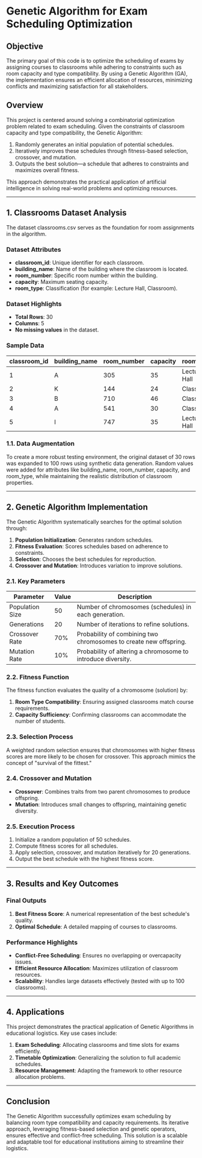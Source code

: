 # Genetic Algorithm for Exam Scheduling Optimization

## Objective
The primary goal of this code is to optimize the scheduling of exams by assigning courses to classrooms while adhering to constraints such as room capacity and type compatibility. By using a Genetic Algorithm (GA), the implementation ensures an efficient allocation of resources, minimizing conflicts and maximizing satisfaction for all stakeholders.

## Overview
This project is centered around solving a combinatorial optimization problem related to exam scheduling. Given the constraints of classroom capacity and type compatibility, the Genetic Algorithm:

1. Randomly generates an initial population of potential schedules.
2. Iteratively improves these schedules through fitness-based selection, crossover, and mutation.
3. Outputs the best solution—a schedule that adheres to constraints and maximizes overall fitness.

This approach demonstrates the practical application of artificial intelligence in solving real-world problems and optimizing resources.

---

## 1. Classrooms Dataset Analysis
The dataset classrooms.csv serves as the foundation for room assignments in the algorithm.

### Dataset Attributes
- **classroom_id**: Unique identifier for each classroom.
- **building_name**: Name of the building where the classroom is located.
- **room_number**: Specific room number within the building.
- **capacity**: Maximum seating capacity.
- **room_type**: Classification (for example: Lecture Hall, Classroom).

### Dataset Highlights
- **Total Rows**: 30
- **Columns**: 5
- **No missing values** in the dataset.

### Sample Data
| classroom_id | building_name | room_number | capacity | room_type   |
|--------------|---------------|-------------|----------|-------------|
| 1            | A             | 305         | 35       | Lecture Hall|
| 2            | K             | 144         | 24       | Classroom   |
| 3            | B             | 710         | 46       | Classroom   |
| 4            | A             | 541         | 30       | Classroom   |
| 5            | I             | 747         | 35       | Lecture Hall|

### 1.1. Data Augmentation
To create a more robust testing environment, the original dataset of 30 rows was expanded to 100 rows using synthetic data generation. Random values were added for attributes like building_name, room_number, capacity, and room_type, while maintaining the realistic distribution of classroom properties.

---

## 2. Genetic Algorithm Implementation
The Genetic Algorithm systematically searches for the optimal solution through:

1. **Population Initialization**: Generates random schedules.
2. **Fitness Evaluation**: Scores schedules based on adherence to constraints.
3. **Selection**: Chooses the best schedules for reproduction.
4. **Crossover and Mutation**: Introduces variation to improve solutions.

### 2.1. Key Parameters
| Parameter       | Value | Description                                          |
|-----------------|-------|------------------------------------------------------|
| Population Size | 50    | Number of chromosomes (schedules) in each generation.|
| Generations     | 20    | Number of iterations to refine solutions.            |
| Crossover Rate  | 70%   | Probability of combining two chromosomes to create new offspring.|
| Mutation Rate   | 10%   | Probability of altering a chromosome to introduce diversity.|

### 2.2. Fitness Function
The fitness function evaluates the quality of a chromosome (solution) by:
1. **Room Type Compatibility**: Ensuring assigned classrooms match course requirements.
2. **Capacity Sufficiency**: Confirming classrooms can accommodate the number of students.

### 2.3. Selection Process
A weighted random selection ensures that chromosomes with higher fitness scores are more likely to be chosen for crossover. This approach mimics the concept of "survival of the fittest."

### 2.4. Crossover and Mutation
- **Crossover**: Combines traits from two parent chromosomes to produce offspring.
- **Mutation**: Introduces small changes to offspring, maintaining genetic diversity.

### 2.5. Execution Process
1. Initialize a random population of 50 schedules.
2. Compute fitness scores for all schedules.
3. Apply selection, crossover, and mutation iteratively for 20 generations.
4. Output the best schedule with the highest fitness score.

---

## 3. Results and Key Outcomes

### Final Outputs
1. **Best Fitness Score**: A numerical representation of the best schedule's quality.
2. **Optimal Schedule**: A detailed mapping of courses to classrooms.

### Performance Highlights
- **Conflict-Free Scheduling**: Ensures no overlapping or overcapacity issues.
- **Efficient Resource Allocation**: Maximizes utilization of classroom resources.
- **Scalability**: Handles large datasets effectively (tested with up to 100 classrooms).

---

## 4. Applications
This project demonstrates the practical application of Genetic Algorithms in educational logistics. Key use cases include:

1. **Exam Scheduling**: Allocating classrooms and time slots for exams efficiently.
2. **Timetable Optimization**: Generalizing the solution to full academic schedules.
3. **Resource Management**: Adapting the framework to other resource allocation problems.

---

## Conclusion
The Genetic Algorithm successfully optimizes exam scheduling by balancing room type compatibility and capacity requirements. Its iterative approach, leveraging fitness-based selection and genetic operators, ensures effective and conflict-free scheduling. This solution is a scalable and adaptable tool for educational institutions aiming to streamline their logistics.
